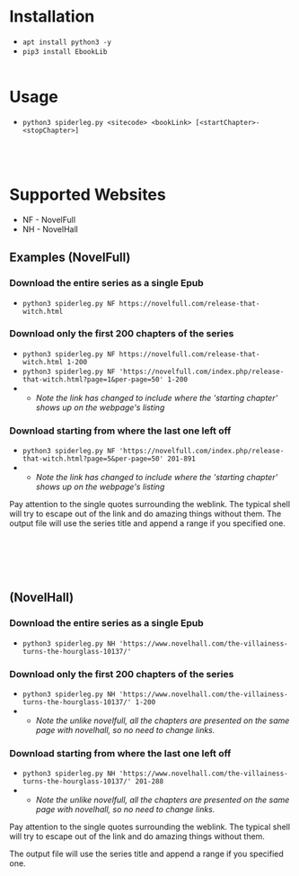# Installation
- ```apt install python3 -y```
- ```pip3 install EbookLib```
  <br><br>
  
  
# Usage
- ```python3 spiderleg.py <sitecode> <bookLink> [<startChapter>-<stopChapter>]```
<br><br><br><br>
  
# Supported Websites
- NF - NovelFull
- NH - NovelHall
  
## Examples (NovelFull)
### Download the entire series as a single Epub
- ```python3 spiderleg.py NF https://novelfull.com/release-that-witch.html```

### Download only the first 200 chapters of the series
- ```python3 spiderleg.py NF https://novelfull.com/release-that-witch.html 1-200```
- ```python3 spiderleg.py NF 'https://novelfull.com/index.php/release-that-witch.html?page=1&per-page=50' 1-200``` 
- - *Note the link has changed to include where the 'starting chapter' shows up on the webpage's listing*

### Download starting from where the last one left off
- ```python3 spiderleg.py NF 'https://novelfull.com/index.php/release-that-witch.html?page=5&per-page=50' 201-891```
- - *Note the link has changed to include where the 'starting chapter' shows up on the webpage's listing*

Pay attention to the single quotes surrounding the weblink. The typical shell will try to escape out of the link and do amazing things without them.
The output file will use the series title and append a range if you specified one.


<br><br><br><br>
## (NovelHall)
### Download the entire series as a single Epub
- ```python3 spiderleg.py NH 'https://www.novelhall.com/the-villainess-turns-the-hourglass-10137/'```

### Download only the first 200 chapters of the series
- ```python3 spiderleg.py NH 'https://www.novelhall.com/the-villainess-turns-the-hourglass-10137/' 1-200```
- - *Note the unlike novelfull, all the chapters are presented on the same page with novelhall, so no need to change links.*

### Download starting from where the last one left off
- ```python3 spiderleg.py NH 'https://www.novelhall.com/the-villainess-turns-the-hourglass-10137/' 201-288```
- - *Note the unlike novelfull, all the chapters are presented on the same page with novelhall, so no need to change links.*

Pay attention to the single quotes surrounding the weblink. The typical shell will try to escape out of the link and do amazing things without them.

The output file will use the series title and append a range if you specified one.
